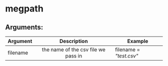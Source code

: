 # megpath

Arguments:
-----------------

|Argument|Description								|Example					   |
|--------|:---------------------------------:|-----------------------|
|filename|the name of the csv file we pass in|filename = *"test.csv"*|
